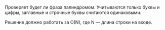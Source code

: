 Проверяет будет ли фраза палиндромом. 
Учитываются только буквы и цифры, заглавные и строчные буквы считаются одинаковыми.
          
Решение должно работать за O(N), где N — длина строки на входе.